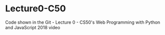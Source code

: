# Lecture0-C50
Code shown in the Git - Lecture 0 - CS50's Web Programming with Python and JavaScript 2018 video
